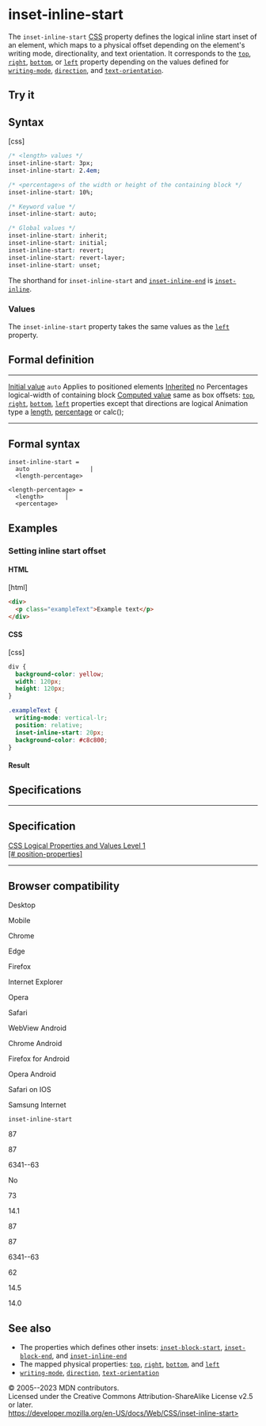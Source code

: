 inset-inline-start
==================

The `inset-inline-start`
[CSS](https://developer.mozilla.org/en-US/docs/Web/CSS) property defines
the logical inline start inset of an element, which maps to a physical
offset depending on the element\'s writing mode, directionality, and
text orientation. It corresponds to the [`top`](top.md), [`right`](right.md),
[`bottom`](bottom.md), or [`left`](left.md) property depending on the values
defined for [`writing-mode`](writing-mode.md), [`direction`](direction.md),
and [`text-orientation`](text-orientation.md).

Try it
------

Syntax
------

[css]

```css
/* <length> values */
inset-inline-start: 3px;
inset-inline-start: 2.4em;

/* <percentage>s of the width or height of the containing block */
inset-inline-start: 10%;

/* Keyword value */
inset-inline-start: auto;

/* Global values */
inset-inline-start: inherit;
inset-inline-start: initial;
inset-inline-start: revert;
inset-inline-start: revert-layer;
inset-inline-start: unset;
```

The shorthand for `inset-inline-start` and
[`inset-inline-end`](inset-inline-end.md) is
[`inset-inline`](inset-inline.md).

### Values

The `inset-inline-start` property takes the same values as the
[`left`](left.md) property.

Formal definition
-----------------

  ---------------------------------- ---------------------------------------------------------------------------------------------------------------------------------------
  [Initial value](initial_value.md)     `auto`
  Applies to                         positioned elements
  [Inherited](inheritance.md)           no
  Percentages                        logical-width of containing block
  [Computed value](computed_value.md)   same as box offsets: [`top`](top.md), [`right`](right.md), [`bottom`](bottom.md), [`left`](left.md) properties except that directions are logical
  Animation type                     a [length](length.md#interpolation), [percentage](percentage.md#interpolation) or calc();
  ---------------------------------- ---------------------------------------------------------------------------------------------------------------------------------------

Formal syntax
-------------

```
inset-inline-start = 
  auto                 |
  <length-percentage>  

<length-percentage> = 
  <length>      |
  <percentage>  
```

Examples
--------

### Setting inline start offset

#### HTML

[html]

```html
<div>
  <p class="exampleText">Example text</p>
</div>
```

#### CSS

[css]

```css
div {
  background-color: yellow;
  width: 120px;
  height: 120px;
}

.exampleText {
  writing-mode: vertical-lr;
  position: relative;
  inset-inline-start: 20px;
  background-color: #c8c800;
}
```

#### Result

Specifications
--------------

  ------------------------------------------------------------------------------------------

Specification
  ------------------------------------------------------------------------------------------

  [CSS Logical Properties and Values Level 1\
  [\#
  position-properties]](https://drafts.csswg.org/css-logical/#position-properties)

  ------------------------------------------------------------------------------------------

Browser compatibility
---------------------

Desktop

Mobile

Chrome

Edge

Firefox

Internet Explorer

Opera

Safari

WebView Android

Chrome Android

Firefox for Android

Opera Android

Safari on IOS

Samsung Internet

`inset-inline-start`

87

87

6341--63

No

73

14.1

87

87

6341--63

62

14.5

14.0

See also
--------

- The properties which defines other insets:
    [`inset-block-start`](inset-block-start.md),
    [`inset-block-end`](inset-block-end.md), and
    [`inset-inline-end`](inset-inline-end.md)
- The mapped physical properties: [`top`](top.md), [`right`](right.md),
    [`bottom`](bottom.md), and [`left`](left.md)
- [`writing-mode`](writing-mode.md), [`direction`](direction.md),
    [`text-orientation`](text-orientation.md)

© 2005--2023 MDN contributors.\
Licensed under the Creative Commons Attribution-ShareAlike License v2.5
or later.\
https://developer.mozilla.org/en-US/docs/Web/CSS/inset-inline-start>
